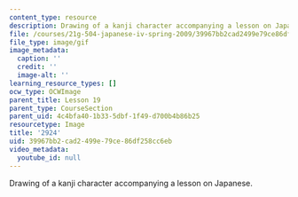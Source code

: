 ```yaml
---
content_type: resource
description: Drawing of a kanji character accompanying a lesson on Japanese.
file: /courses/21g-504-japanese-iv-spring-2009/39967bb2cad2499e79ce86df258cc6eb_2924.gif
file_type: image/gif
image_metadata:
  caption: ''
  credit: ''
  image-alt: ''
learning_resource_types: []
ocw_type: OCWImage
parent_title: Lesson 19
parent_type: CourseSection
parent_uid: 4c4bfa40-1b33-5dbf-1f49-d700b4b86b25
resourcetype: Image
title: '2924'
uid: 39967bb2-cad2-499e-79ce-86df258cc6eb
video_metadata:
  youtube_id: null
---
```

Drawing of a kanji character accompanying a lesson on Japanese.